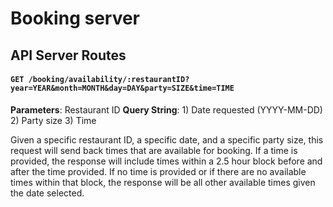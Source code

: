 # Booking server

## API Server Routes

#### `GET /booking/availability/:restaurantID?year=YEAR&month=MONTH&day=DAY&party=SIZE&time=TIME`
**Parameters**: Restaurant ID
**Query String**:
    1) Date requested (YYYY-MM-DD)
    2) Party size
    3) Time


Given a specific restaurant ID, a specific date, and a specific party size, this request will send back times that are available for booking. If a time is provided, the response will include times within a 2.5 hour block before and after the time provided. If no time is provided or if there are no available times within that block, the response will be all other available times given the date selected.